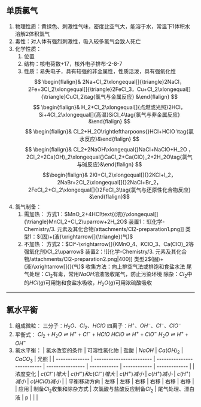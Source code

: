 ## 单质氯气
1. 物理性质：黄绿色、刺激性气味，密度比空气大，能溶于水，常温下1体积水溶解2体积氯气
2. 毒性：对人体有强烈刺激性，吸入较多氯气会致人死亡
3. 化学性质：
	1. 位置
	2. 结构：核电荷数+17，核外电子排布-2-8-7
	3. 性质：易失电子，具有较强的非金属性，性质活泼，具有强氧化性
$$ \begin{flalign}& 2Na+Cl_2\xlongequal[]{\triangle}2NaCl，2Fe+3Cl_2\xlongequal[]{\triangle}2FeCl_3，Cu+Cl_2\xlongequal[]{\triangle}CuCl_2\tag{氯气与金属反应} &\end{flalign} $$
$$ \begin{flalign}& H_2+Cl_2\xlongequal[]{点燃或光照}2HCl，Si+4Cl_2\xlongequal[]{高温}SiCl_4\tag{氯气与非金属反应} &\end{flalign} $$
$$ \begin{flalign}& Cl_2+H_2O\rightleftharpoons{}HCl+HClO \tag{氯水反应}&\end{flalign} $$
$$ \begin{flalign}& Cl_2+2NaOH\xlongequal{}NaCl+NaClO+H_2O ， 2Cl_2+2Ca(OH)_2\xlongequal{}CaCl_2+Ca(ClO)_2+2H_2O\tag{氯气与碱反应}&\end{flalign} $$
$$\begin{flalign}& 2KI+Cl_2\xlongequal[]{}2KCl+I_2，2NaBr+2Cl_2\xlongequal[]{}2NaCl+Br_2，2FeCl_2+Cl_2\xlongequal[]{}2FeCl_3\tag{氯气与还原性化合物反应} &\end{flalign}$$
4. 氯气制备：
   1. 需加热：
		方式1：$MnO_2+4HCl\text{(浓)}\xlongequal[]{\triangle}MnCl_2+Cl_2\uparrow+2H_2O$
		装置1：![[化学-Chemistry/3. 元素及其化合物/attachments/Cl2-preparation1.png]]
		类型1：$(固)+(液)\xrightarrow[]{\triangle}(气)$
    2. 不加热：
		方式2：$Cl^-\xrightarrow[]{KMnO_4、KClO_3、Ca(ClO)_2等强氧化剂}Cl_2\uparrow$
		装置2：![[化学-Chemistry/3. 元素及其化合物/attachments/Cl2-preparation2.png|400]]
		类型2$(固)+(液)\xrightarrow[]{}(气)$
	收集方法：向上排空气法或排饱和食盐水法
	尾气处理：$Cl_2$有毒，常用$NaOH$溶液吸收尾气，防止污染环境
    除杂：$Cl_2$中的$HCl(g)$可用饱和食盐水吸收，$H_2O(g)$可用浓硫酸吸收
---
## 氯水平衡
1. 组成微粒：
	三分子：$H_2O、Cl_2、HClO$
	 四离子：$H^+、OH^-、Cl^-、ClO^-$
2. 平衡式：
	$Cl_2+H_2O\rightleftharpoons{}H^++Cl^-+HClO$ 
	$HClO\rightleftharpoons{}H^++ClO^-$
	$H_2O\rightleftharpoons{}H^++OH^-$
 3. 氯水平衡：
| 氯水改变的条件 | 可溶性氯化物             | 盐酸                       | $NaOH$           | $Ca(OH)_2$   | $CaCO_3$     | 光照          |
| -------------- | ------------------------ | -------------------------- | ---------------- | ------------ | ------------ | ------------- |
| 浓度变化       | $c(Cl^-)增大$            | $c(H^+)和c(Cl^-)增大$      | $c(H^+)减小$     | $c(H^+)减小$ | $c(H^+)减小$ | $c(HClO)减小$ |
| 平衡移动方向   | 左移                     | 左移                       | 右移             | 右移         | 右移         | 右移          |
| 应用           | 制备$Cl_2$收集和除杂方式 | 次氯酸与盐酸反应制备$Cl_2$ | 尾气处理、漂白液 | p             |              |               |
